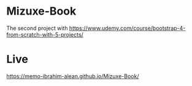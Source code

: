 # Mizuxe-Book
The second project with https://www.udemy.com/course/bootstrap-4-from-scratch-with-5-projects/
# Live
https://memo-ibrahim-alean.github.io/Mizuxe-Book/
